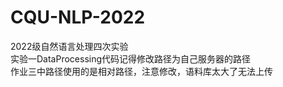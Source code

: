 # CQU-NLP-2022
2022级自然语言处理四次实验   
实验一DataProcessing代码记得修改路径为自己服务器的路径   
作业三中路径使用的是相对路径，注意修改，语料库太大了无法上传
